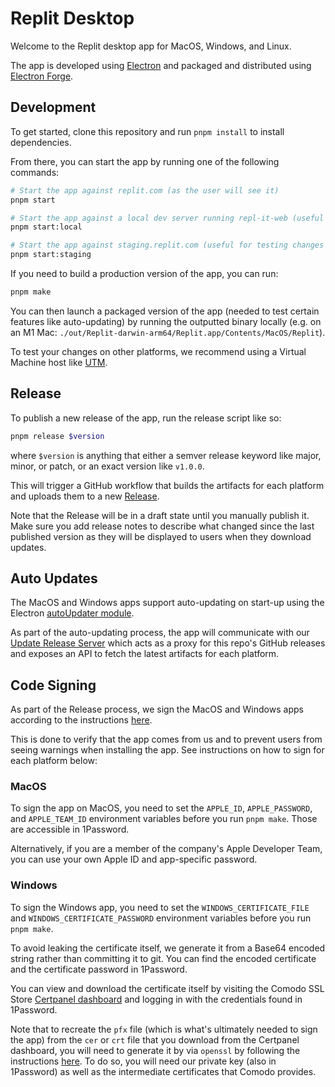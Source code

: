 # Replit Desktop

Welcome to the Replit desktop app for MacOS, Windows, and Linux.

The app is developed using [Electron](https://www.electronjs.org/) and packaged and distributed using [Electron Forge](https://www.electronforge.io/).

## Development

To get started, clone this repository and run `pnpm install` to install dependencies.

From there, you can start the app by running one of the following commands:

```bash
# Start the app against replit.com (as the user will see it)
pnpm start

# Start the app against a local dev server running repl-it-web (useful for testing local web changes that may affect the app)
pnpm start:local

# Start the app against staging.replit.com (useful for testing changes that may affect the app on staging)
pnpm start:staging
```

If you need to build a production version of the app, you can run:

```bash
pnpm make
```

You can then launch a packaged version of the app (needed to test certain features like auto-updating) by running the outputted binary locally (e.g. on an M1 Mac: `./out/Replit-darwin-arm64/Replit.app/Contents/MacOS/Replit`).

To test your changes on other platforms, we recommend using a Virtual Machine host like [UTM](https://mac.getutm.app).

## Release

To publish a new release of the app, run the release script like so:

```bash
pnpm release $version 
```

where `$version` is anything that either a semver release keyword like major, minor, or patch, or an exact version like `v1.0.0`.

This will trigger a GitHub workflow that builds the artifacts for each platform and uploads them to a new [Release](https://github.com/replit/desktop/releases).

Note that the Release will be in a draft state until you manually publish it. Make sure you add release notes to describe what changed since the last published version as they will be displayed to users when they download updates.

## Auto Updates

The MacOS and Windows apps support auto-updating on start-up using the Electron [autoUpdater module](https://www.electronjs.org/docs/latest/api/auto-updater).

As part of the auto-updating process, the app will communicate with our [Update Release Server](https://github.com/replit/desktop-releases/) which acts as a proxy for this repo's GitHub releases and exposes an API to fetch the latest artifacts for each platform.

## Code Signing

As part of the Release process, we sign the MacOS and Windows apps according to the instructions [here](https://www.electronforge.io/guides/code-signing).

This is done to verify that the app comes from us and to prevent users from seeing warnings when installing the app. See instructions on how to sign for each platform below:

### MacOS

To sign the app on MacOS, you need to set the `APPLE_ID`, `APPLE_PASSWORD`, and `APPLE_TEAM_ID` environment variables before you run `pnpm make`. Those are accessible in 1Password. 

Alternatively, if you are a member of the company's Apple Developer Team, you can use your own Apple ID and app-specific password.

### Windows

To sign the Windows app, you need to set the `WINDOWS_CERTIFICATE_FILE` and `WINDOWS_CERTIFICATE_PASSWORD` environment variables before you run `pnpm make`.

To avoid leaking the certificate itself, we generate it from a Base64 encoded string rather than committing it to git.
You can find the encoded certificate and the certificate password in 1Password.

You can view and download the certificate itself by visiting the Comodo SSL Store [Certpanel dashboard](https://certpanel.com/comodo/) and logging in with the credentials found in 1Password.

Note that to recreate the `pfx` file (which is what's ultimately needed to sign the app) from the `cer` or `crt` file that you download from the Certpanel dashboard, you will need to generate it by via `openssl` by following the instructions [here](https://help.comodosslstore.com/support/solutions/articles/22000265839-windows-converting-code-signing-to-pfx). To do so, you will need our private key (also in 1Password) as well as the intermediate certificates that Comodo provides.

